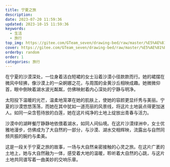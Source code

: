 ```yaml
---
title: 宁夏之旅
description: 
date: 2023-07-20 11:59:36
updated: 2023-10-15 11:59:36
keywords:
  - 生活
  - 旅行
top_img: https://gitee.com/GTeam_seven/drawing-bed/raw/master/%E5%AE%81%E5%A4%8F%E4%B9%8B%E6%97%85/DSC02837.JPG
cover: https://gitee.com/GTeam_seven/drawing-bed/raw/master/%E5%AE%81%E5%A4%8F%E4%B9%8B%E6%97%85/DSC02911_1.JPG
orderby: random
order: 1
categories: 旅行
---
```

在宁夏的沙漠深处，一位身着洁白短裙的女士沿着沙漠小径款款而行。她的裙摆在微风中轻拂，像沙漠上的一朵婀娜之花，与周围的金黄沙丘相映成趣。她微微仰首，眼中倒映着湖水波光粼粼，仿佛映射着内心深处的宁静与明净。

太阳投下温暖的光芒，温柔地笼罩在她的肌肤上，使她的容颜更显纤秀与美丽。宁夏的沙漠悠悠荡荡，而她在其中犹如一道亮丽的风景线，将这片土地装点得更加迷人。如同一朵含苞待放的白莲，她在这片纯净的土地上绽放出青春与活力。

沙漠中的湖畔餐厅静静地依偎着湖水，如同人间仙境。在这片沙漠绿洲中，女士优雅地漫步，仿佛成为了大自然的一部分，与沙漠、湖水交相辉映，流露出与自然同频共振的婉约与柔美。

这是一段关于宁夏之旅的故事，一场与大自然亲密接触的心灵之旅。在这片广袤的土地上，她与大自然融为一体，感受着大地的温暖，聆听着大自然的心跳，与这片土地共同谱写着一曲美妙的交响乐章。
